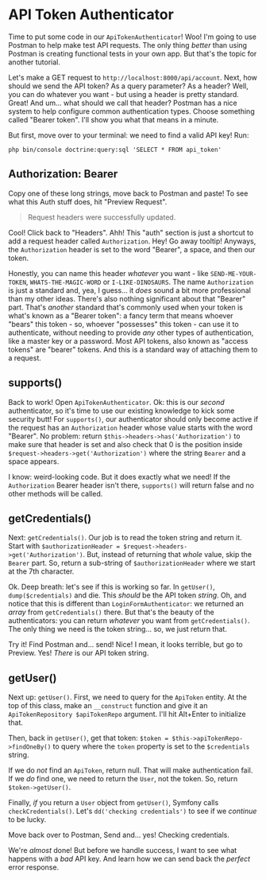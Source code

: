 # API Token Authenticator

Time to put some code in our `ApiTokenAuthenticator`! Woo! I'm going to use Postman
to help make test API requests. The only thing *better* than using Postman is creating
functional tests in your own app. But that's the topic for another tutorial.

Let's make a GET request to `http://localhost:8000/api/account`. Next, how should
we send the API token? As a query parameter? As a header? Well, you can do whatever
you want - but using a header is pretty standard. Great! And um... what should we
call that header? Postman has a nice system to help configure common authentication
types. Choose something called "Bearer token". I'll show you what that means in a
minute.

But first, move over to your terminal: we need to find a valid API key! Run:

```terminal
php bin/console doctrine:query:sql 'SELECT * FROM api_token'
```

## Authorization: Bearer

Copy one of these long strings, move back to Postman and paste! To see what this
Auth stuff does, hit "Preview Request".

> Request headers were successfully updated.

Cool! Click back to "Headers". Ahh! This "auth" section is just a shortcut to add
a request header called `Authorization`. Hey! Go away tooltip! Anyways, the `Authorization`
header is set to the word "Bearer", a space, and then our token.

Honestly, you can name this header *whatever* you want - like
`SEND-ME-YOUR-TOKEN`, `WHATS-THE-MAGIC-WORD` or `I-LIKE-DINOSAURS`. The name
`Authorization` is just a standard and, yea, I guess... it *does* sound a bit more
professional than my other ideas. There's also nothing significant about that
"Bearer" part. That's *another* standard that's commonly used when your token is
what's known as a "Bearer token": a fancy term that means whoever "bears" this
token - so, whoever "possesses" this token - can use it to authenticate, without
needing to provide *any* other types of authentication, like a master key or a password.
Most API tokens, also known as "access tokens" are "bearer" tokens. And this is a
standard way of attaching them to a request.

## supports()

Back to work! Open `ApiTokenAuthenticator`. Ok: this is our *second* authenticator,
so it's time to use our existing knowledge to kick some security butt! For `supports()`,
our authenticator should only become active if the request has an `Authorization`
header whose value starts with the word "Bearer". No problem: return
`$this->headers->has('Authorization')` to make sure that header is set and also check
that 0 is the position inside `$request->headers->get('Authorization')` where the
string `Bearer` and a space appears.

I know: weird-looking code. But it does exactly what we need! If the `Authorization`
Bearer header isn't there, `supports()` will return false and no other methods will
be called.

## getCredentials()

Next: `getCredentials()`. Our job is to read the token string and return it.
Start with `$authorizationHeader = $request->headers->get('Authorization')`. But,
instead of returning that *whole* value, skip the `Bearer` part. So, return a sub-string
of `$authorizationHeader` where we start at the 7th character.

Ok. Deep breath: let's see if this is working so far. In `getUser()`, `dump($credentials)`
and die. This *should* be the API token *string*. Oh, and notice that this is different
than `LoginFormAuthenticator`: we returned an *array* from `getCredentials()` there.
But that's the beauty of the authenticators: you can return *whatever* you want
from `getCredentials()`. The only thing we need is the token string... so, we just
return that.

Try it! Find Postman and... send! Nice! I mean, it looks terrible, but go to Preview.
Yes! *There* is our API token string.

## getUser()

Next up: `getUser()`. First, we need to query for the `ApiToken` entity. At the
top of this class, make an `__construct` function and give it an
`ApiTokenRepository $apiTokenRepo` argument. I'll hit Alt+Enter to initialize that.

Then, back in `getUser()`, get that token: `$token = $this->apiTokenRepo->findOneBy()`
to query where the `token` property is set to the `$credentials` string.

If we do *not* find an `ApiToken`, return null. That will make authentication fail.
If we *do* find one, we need to return the `User`, not the token. So, return
`$token->getUser()`.

Finally, *if* you return a `User` object from `getUser()`, Symfony calls
`checkCredentials()`. Let's `dd('checking credentials')` to see if we *continue*
to be lucky.

Move back over to Postman, Send and... yes! Checking credentials.

We're *almost* done! But before we handle success, I want to see what happens
with a *bad* API key. And learn how we can send back the *perfect* error response.
